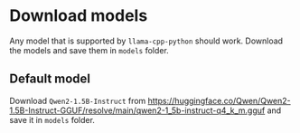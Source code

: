 # Download models

Any model that is supported by `llama-cpp-python` should work.
Download the models and save them in `models` folder.

## Default model

Download `Qwen2-1.5B-Instruct` from https://huggingface.co/Qwen/Qwen2-1.5B-Instruct-GGUF/resolve/main/qwen2-1_5b-instruct-q4_k_m.gguf
and save it in `models` folder.
